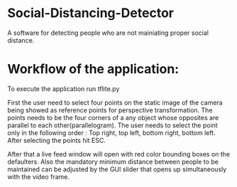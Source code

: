 # Social-Distancing-Detector
A software for detecting people who are not mainiating proper social distance.

# Workflow of the application:
To execute the application run tflite.py

First the user need to select four points on the static image of the camera being showed as reference points for perspective transformation. The points needs to be the four corners of a any object whose opposites are parallel to each other(parallelogram). The user needs to select the point only in the following order : Top right, top left, bottom right, bottom left.  After selecting the points hit ESC.

After that a live feed window will open with red color bounding boxes on the defaulters. Also the mandatory minimum distance between people to be maintained can be adjusted by the GUI slider that opens up simultaneously with the video frame.
